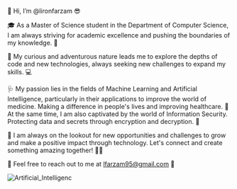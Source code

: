 👋 Hi, I’m @lironfarzam 😎

🎓 As a Master of Science student in the Department of Computer Science, I am always striving for academic excellence and pushing the boundaries of my knowledge. 💪

🤔 My curious and adventurous nature leads me to explore the depths of code and new technologies, always seeking new challenges to expand my skills. 💻

🩺 My passion lies in the fields of Machine Learning and Artificial Intelligence, particularly in their applications to improve the world of medicine. Making a difference in people's lives and improving healthcare. 💉
At the same time, I am also captivated by the world of Information Security. Protecting data and secrets through encryption and decryption. 🔐

🤝 I am always on the lookout for new opportunities and challenges to grow and make a positive impact through technology. Let's connect and create something amazing together! 👨‍💻

🚀 Feel free to reach out to me at lfarzam95@gmail.com 📧

![Artificial_Intelligenc](https://github.com/lironfarzam/lironfarzam/assets/87701576/971473ab-96be-43f2-aec9-5f29603e67aa)

